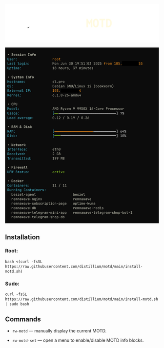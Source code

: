 ![screenshot](screenshot-1.png)

![screenshot](screenshot.png)

## Installation
### Root:

```
bash <(curl -fsSL https://raw.githubusercontent.com/distillium/motd/main/install-motd.sh)
```

### Sudo:

```
curl -fsSL https://raw.githubusercontent.com/distillium/motd/main/install-motd.sh | sudo bash
```

## Commands

- `rw-motd` — manually display the current MOTD.

- `rw-motd-set` — open a menu to enable/disable MOTD info blocks.
